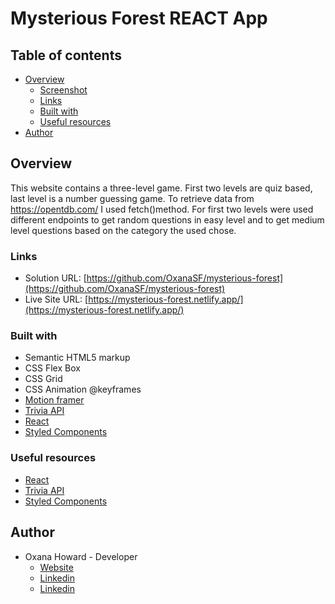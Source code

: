 # Mysterious Forest REACT App

## Table of contents

- [Overview](#overview)
  - [Screenshot](#screenshot)
  - [Links](#links)
  - [Built with](#built-with)
  - [Useful resources](#useful-resources)
- [Author](#author)

## Overview

This website contains a three-level game. First two levels are quiz based, last level is a number guessing game. To retrieve data from https://opentdb.com/ I used fetch()method. For first two levels were used different endpoints to get random questions in easy level and to get medium level questions based on the category the used chose.



### Links

- Solution URL: [https://github.com/OxanaSF/mysterious-forest](https://github.com/OxanaSF/mysterious-forest)
- Live Site URL: [https://mysterious-forest.netlify.app/](https://mysterious-forest.netlify.app/)


### Built with

- Semantic HTML5 markup
- CSS Flex Box
- CSS Grid
- CSS Animation @keyframes
- [Motion framer](https://www.framer.com/)
- [Trivia API](https://opentdb.com/)
- [React](https://reactjs.org/)
- [Styled Components](https://styled-components.com/)



### Useful resources

- [React](https://reactjs.org/)
- [Trivia API](https://opentdb.com/)
- [Styled Components](https://styled-components.com/)

## Author

- Oxana Howard - Developer
  - [Website](https://github.com/OxanaSF)
  - [Linkedin](https://www.linkedin.com/in/oxana-howard/)
  - [Linkedin](https://www.linkedin.com/in/dillon-chhit-8b0328222/)





